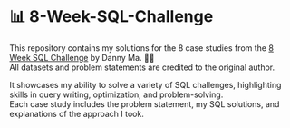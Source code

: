 # 📊 8-Week-SQL-Challenge

This repository contains my solutions for the 8 case studies from the [8 Week SQL Challenge](https://8weeksqlchallenge.com/) by Danny Ma. 🧑‍💻  
All datasets and problem statements are credited to the original author.

It showcases my ability to solve a variety of SQL challenges, highlighting skills in query writing, optimization, and problem-solving.  
Each case study includes the problem statement, my SQL solutions, and explanations of the approach I took.
